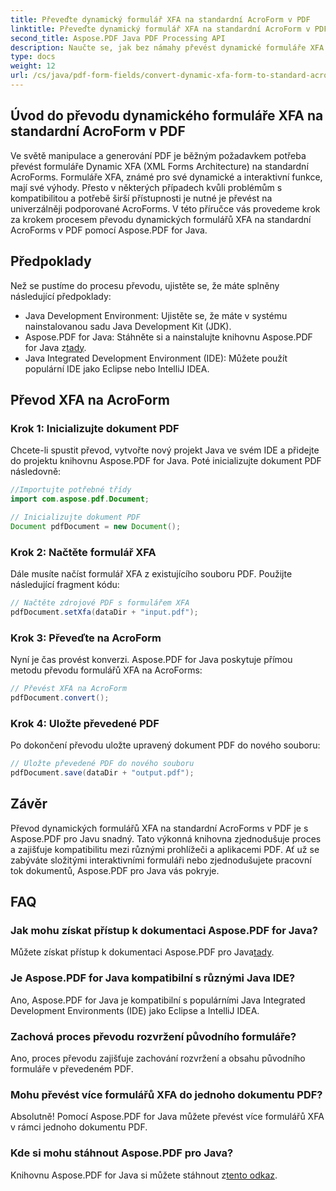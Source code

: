 ```yaml
---
title: Převeďte dynamický formulář XFA na standardní AcroForm v PDF
linktitle: Převeďte dynamický formulář XFA na standardní AcroForm v PDF
second_title: Aspose.PDF Java PDF Processing API
description: Naučte se, jak bez námahy převést dynamické formuláře XFA na standardní AcroForms v PDF pomocí Aspose.PDF pro Java. Zajistěte kompatibilitu a dostupnost.
type: docs
weight: 12
url: /cs/java/pdf-form-fields/convert-dynamic-xfa-form-to-standard-acroform-in-pdf/
---
```


## Úvod do převodu dynamického formuláře XFA na standardní AcroForm v PDF

Ve světě manipulace a generování PDF je běžným požadavkem potřeba převést formuláře Dynamic XFA (XML Forms Architecture) na standardní AcroForms. Formuláře XFA, známé pro své dynamické a interaktivní funkce, mají své výhody. Přesto v některých případech kvůli problémům s kompatibilitou a potřebě širší přístupnosti je nutné je převést na univerzálněji podporované AcroForms. V této příručce vás provedeme krok za krokem procesem převodu dynamických formulářů XFA na standardní AcroForms v PDF pomocí Aspose.PDF for Java.

## Předpoklady

Než se pustíme do procesu převodu, ujistěte se, že máte splněny následující předpoklady:

- Java Development Environment: Ujistěte se, že máte v systému nainstalovanou sadu Java Development Kit (JDK).
-  Aspose.PDF for Java: Stáhněte si a nainstalujte knihovnu Aspose.PDF for Java z[tady](https://releases.aspose.com/pdf/java/).
- Java Integrated Development Environment (IDE): Můžete použít populární IDE jako Eclipse nebo IntelliJ IDEA.

## Převod XFA na AcroForm

### Krok 1: Inicializujte dokument PDF

Chcete-li spustit převod, vytvořte nový projekt Java ve svém IDE a přidejte do projektu knihovnu Aspose.PDF for Java. Poté inicializujte dokument PDF následovně:

```java
//Importujte potřebné třídy
import com.aspose.pdf.Document;

// Inicializujte dokument PDF
Document pdfDocument = new Document();
```

### Krok 2: Načtěte formulář XFA

Dále musíte načíst formulář XFA z existujícího souboru PDF. Použijte následující fragment kódu:

```java
// Načtěte zdrojové PDF s formulářem XFA
pdfDocument.setXfa(dataDir + "input.pdf");
```

### Krok 3: Převeďte na AcroForm

Nyní je čas provést konverzi. Aspose.PDF for Java poskytuje přímou metodu převodu formulářů XFA na AcroForms:

```java
// Převést XFA na AcroForm
pdfDocument.convert();
```

### Krok 4: Uložte převedené PDF

Po dokončení převodu uložte upravený dokument PDF do nového souboru:

```java
// Uložte převedené PDF do nového souboru
pdfDocument.save(dataDir + "output.pdf");
```

## Závěr

Převod dynamických formulářů XFA na standardní AcroForms v PDF je s Aspose.PDF pro Javu snadný. Tato výkonná knihovna zjednodušuje proces a zajišťuje kompatibilitu mezi různými prohlížeči a aplikacemi PDF. Ať už se zabýváte složitými interaktivními formuláři nebo zjednodušujete pracovní tok dokumentů, Aspose.PDF pro Java vás pokryje.

## FAQ

### Jak mohu získat přístup k dokumentaci Aspose.PDF for Java?

 Můžete získat přístup k dokumentaci Aspose.PDF pro Java[tady](https://reference.aspose.com/pdf/java/).

### Je Aspose.PDF for Java kompatibilní s různými Java IDE?

Ano, Aspose.PDF for Java je kompatibilní s populárními Java Integrated Development Environments (IDE) jako Eclipse a IntelliJ IDEA.

### Zachová proces převodu rozvržení původního formuláře?

Ano, proces převodu zajišťuje zachování rozvržení a obsahu původního formuláře v převedeném PDF.

### Mohu převést více formulářů XFA do jednoho dokumentu PDF?

Absolutně! Pomocí Aspose.PDF for Java můžete převést více formulářů XFA v rámci jednoho dokumentu PDF.

### Kde si mohu stáhnout Aspose.PDF pro Java?

 Knihovnu Aspose.PDF for Java si můžete stáhnout z[tento odkaz](https://releases.aspose.com/pdf/java/).